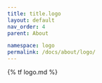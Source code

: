 ```yaml
---
title: title.logo
layout: default
nav_order: 4
parent: About

namespace: logo
permalink: /docs/about/logo/
---
```

{% tf logo.md %}